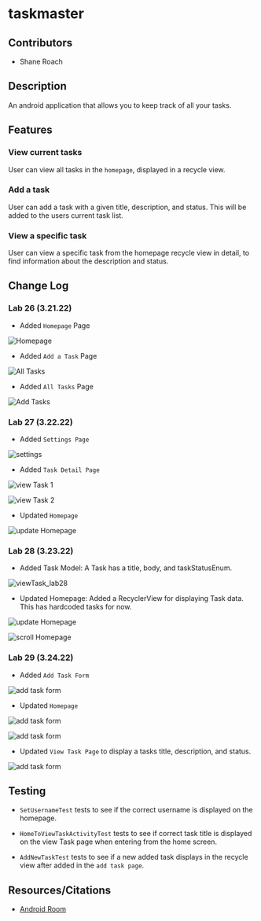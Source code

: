 # taskmaster


## Contributors

- Shane Roach

## Description

An android application that allows you to keep track of all your tasks.


## Features

### View current tasks

User can view all tasks in the `homepage`, displayed in a recycle view.

### Add a task

User can add a task with a given title, description, and status. This will be added to the users current task list.

### View a specific task

User can view a specific task from the homepage recycle view in detail, to find information about the description and status.


## Change Log


### Lab 26 (3.21.22)



- Added `Homepage` Page

![Homepage](/images/homepage_lab26.png)

- Added `Add a Task` Page

![All Tasks](/images/allTasks_lab26.png)

- Added `All Tasks` Page

![Add Tasks](/images/addTask_lab26.png)

### Lab 27 (3.22.22)



- Added `Settings Page`

![settings](/images/settingsPage_lab27.png)

- Added `Task Detail Page`

![view Task 1](/images/viewTask1_lab27.png)

![view Task 2](/images/viewTask2_lab27.png)

- Updated `Homepage`

![update Homepage](/images/homepage_lab27.png)


### Lab 28 (3.23.22)

- Added Task Model: A Task has a title, body, and taskStatusEnum.

![viewTask_lab28](/images/viewTask_lab28.png)

- Updated Homepage: Added a RecyclerView for displaying Task data. This has hardcoded tasks for now.

![update Homepage](/images/update_homepage_lab28.png)

![scroll Homepage](/images/scroll_homepage_lab28.png)

### Lab 29 (3.24.22)

- Added `Add Task Form`

![add task form](/images/add_task_lab29.png)

- Updated `Homepage`

![add task form](/images/update_homepage_lab29.png)

![add task form](/images/update_homepage_2_lab29.png)

- Updated `View Task Page` to display a tasks title, description, and status.

![add task form](/images/view_task_lab29.png)

## Testing

- `SetUsernameTest` tests to see if the correct username is displayed on the homepage.

- `HomeToViewTaskActivityTest` tests to see if correct task title is displayed on the view Task page when
entering from the home screen.

- `AddNewTaskTest` tests to see if a new added task displays in the recycle view after added in the `add task page`.

## Resources/Citations

- [Android Room](https://developer.android.com/jetpack/androidx/releases/room?gclid=CjwKCAjwrfCRBhAXEiwAnkmKmS76pDHGyIJ2E7n4UyzbyZA3NcjcUHTtf_i4ErfFFc7Eqj7KxJqYEhoCNIoQAvD_BwE&gclsrc=aw.ds)